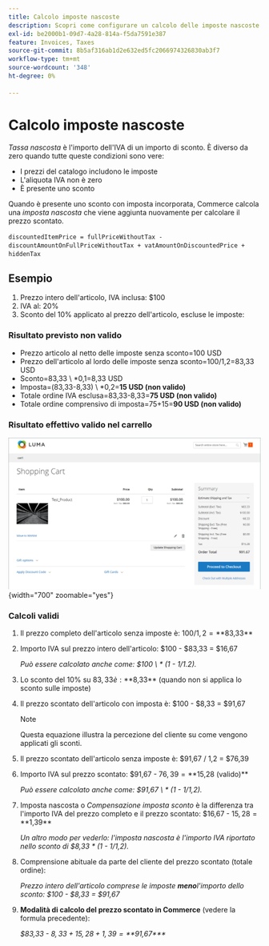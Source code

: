 ```yaml
---
title: Calcolo imposte nascoste
description: Scopri come configurare un calcolo delle imposte nascoste quando è presente uno sconto con imposte incorporate.
exl-id: be2000b1-09d7-4a28-814a-f5da7591e387
feature: Invoices, Taxes
source-git-commit: 8b5af316ab1d2e632ed5fc2066974326830ab3f7
workflow-type: tm+mt
source-wordcount: '348'
ht-degree: 0%

---
```


# Calcolo imposte nascoste

_Tassa nascosta_ è l&#39;importo dell&#39;IVA di un importo di sconto. È diverso da zero quando tutte queste condizioni sono vere:

- I prezzi del catalogo includono le imposte
- L&#39;aliquota IVA non è zero
- È presente uno sconto

Quando è presente uno sconto con imposta incorporata, Commerce calcola una _imposta nascosta_ che viene aggiunta nuovamente per calcolare il prezzo scontato.

`discountedItemPrice = fullPriceWithoutTax - discountAmountOnFullPriceWithoutTax + vatAmountOnDiscountedPrice + hiddenTax`

## Esempio

1. Prezzo intero dell&#39;articolo, IVA inclusa: $100
1. IVA al: 20%
1. Sconto del 10% applicato al prezzo dell&#39;articolo, escluse le imposte:

### Risultato previsto non valido

- Prezzo articolo al netto delle imposte senza sconto=100 USD
- Prezzo dell&#39;articolo al lordo delle imposte senza sconto=100/1,2=83,33 USD
- Sconto=83,33 \ *0,1=8,33 USD
- Imposta=(83,33-8,33) \ *0,2=**15 USD (non valido)**
- Totale ordine IVA esclusa=83,33-8,33=**75 USD (non valido)**
- Totale ordine comprensivo di imposta=75+15=**90 USD (non valido)**

### Risultato effettivo valido nel carrello

![Calcolo imposte nascoste nel carrello](./assets/hidden-tax.png){width="700" zoomable="yes"}

### Calcoli validi

1. Il prezzo completo dell&#39;articolo senza imposte è: $100 / 1,2 = **$83,33**

1. Importo IVA sul prezzo intero dell&#39;articolo: $100 - $83,33 = $16,67

   _Può essere calcolato anche come: $100 \ * (1 - 1/1.2)._

1. Lo sconto del 10% su $83,33 è: **$8,33** (quando non si applica lo sconto sulle imposte)

1. Il prezzo scontato dell&#39;articolo con imposta è: $100 - $8,33 = $91,67

   >[!NOTE]
   >
   >Questa equazione illustra la percezione del cliente su come vengono applicati gli sconti.

1. Il prezzo scontato dell&#39;articolo senza imposte è: $91,67 / 1,2 = $76,39

1. Importo IVA sul prezzo scontato: $91,67 - $76,39 = **$15,28 (valido)**

   _Può essere calcolato anche come: $91,67 \ * (1 - 1/1,2)._

1. Imposta nascosta o _Compensazione imposta sconto_ è la differenza tra l&#39;importo IVA del prezzo completo e il prezzo scontato: $16,67 - $15,28 = **$1,39**

   _Un altro modo per vederlo: l&#39;imposta nascosta è l&#39;importo IVA riportato nello sconto di $8,33 \* (1 - 1/1,2)._

1. Comprensione abituale da parte del cliente del prezzo scontato (totale ordine):

   _Prezzo intero dell&#39;articolo comprese le imposte **meno**&#x200B;l&#39;importo dello sconto: $100 - $8,33 = $91,67_

1. **Modalità di calcolo del prezzo scontato in Commerce** (vedere la formula precedente):

   _$83,33 - $8,33 + 15,28 + 1,39 =**$91,67***_
